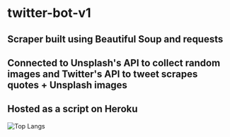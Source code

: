 # twitter-bot-v1
## Scraper built using Beautiful Soup and requests
## Connected to Unsplash's API to collect random images and Twitter's API to tweet scrapes quotes + Unsplash images
## Hosted as a script on Heroku
![Top Langs](https://github-readme-stats.vercel.app/api/top-langs/?username=leecrowe&layout=compact)
